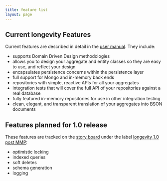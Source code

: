 ```yaml
---
title: feature list
layout: page
---
```


## Current longevity Features

Current features are described in detail in the [user
manual](manual). They include:

- supports Domain Driven Design methodologies
- allows you to design your aggregate and entity classes so they are
  easy to use, and reflect your design
- encapsulates persistence concerns within the persistence layer
- full support for Mongo and in-memory back ends
- repositories with simple, reactive APIs for all your aggregates
- integration tests that will cover the full API of your repositories
  against a real database
- fully featured in-memory repositories for use in other integration testing
- clean, elegant, and transparent translation of your aggregates into
  BSON documents

## Features planned for 1.0 release

These features are tracked on the [story
board](https://www.pivotaltracker.com/n/projects/1231978) under the
label [longevity 1.0 post
MMP](https://www.pivotaltracker.com/epic/show/1769462):

- optimistic locking
- indexed queries
- soft deletes
- schema generation
- logging
